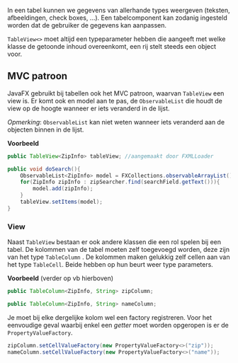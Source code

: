 In een tabel kunnen we gegevens van allerhande types weergeven (teksten, afbeeldingen, check boxes, ...). Een tabelcomponent kan zodanig ingesteld worden dat de gebruiker de gegevens kan aanpassen.

`TableView<>` moet altijd een typeparameter hebben die aangeeft met welke klasse de getoonde inhoud overeenkomt, een rij stelt steeds een object voor. 

## MVC patroon
JavaFX gebruikt bij tabellen ook het MVC patroon, waarvan `TableView` een view is. Er komt ook en model aan te pas, de `ObservableList` die houdt de view op de hoogte wanneer er iets veranderd in de lijst.

_Opmerking_:
`ObservableList` kan niet weten wanneer iets veranderd aan de objecten binnen in de lijst. 

__Voorbeeld__
```java
public TableView<ZipInfo> tableView; //aangemaakt door FXMLLoader

public void doSearch(){
	ObservableList<ZipInfo> model = FXCollections.observableArrayList();
	for(ZipInfo zipInfo : zipSearcher.find(searchField.getText())){
		model.add(zipInfo);
	}
	tableView.setItems(model);
}
```

### View
Naast `TableView` bestaan er ook andere klassen die een rol spelen bij een tabel. De kolommen van de tabel moeten zelf toegevoegd worden, deze zijn van het type `TableColumn` . De kolommen maken gelukkig zelf cellen aan van het type `TableCell`. 
Beide hebben op hun beurt weer type parameters. 

__Voorbeeld__ (verder op vb hierboven)
```java
public TableColumn<ZipInfo, String> zipColumn;

public TableColumn<ZipInfo, String> nameColumn;
``` 

Je moet bij elke dergelijke kolom wel een factory registreren. Voor het eenvoudige geval waarbij enkel een _getter_ moet worden opgeropen is er de `PropertyValueFactory`. 
```java
zipColumn.setCellValueFactory(new PropertyValueFactory<>("zip"));
nameColumn.setCellValueFactory(new PropertyValueFactory<>("name"));
```
